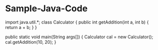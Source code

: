 # Sample-Java-Code
import java.util.*;
class Calculator {
    public int getAddition(int a, int b) {
        return a + b;
    }
}

public static void main(String args[]) {
    Calculator cal = new Calculator();
    cal.getAddition(10, 20);
}
